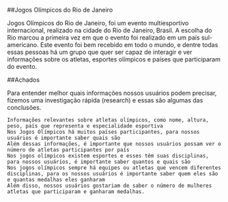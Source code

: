 ##Jogos Olímpicos do Rio de Janeiro

Jogos Olímpicos do Rio de Janeiro, foi um evento multiesportivo internacional, realizado na cidade do Rio de Janeiro, Brasil. A escolha do Rio marcou a primeira vez em que o evento foi realizado em um país sul-americano. Este evento foi bem recebido em todo o mundo, e dentre todas essas pessoas há um grupo que quer ser capaz de interagir e ver informações sobre os atletas, esportes olímpicos e países que participaram do evento.

##Achados

Para entender melhor quais informações nossos usuários podem precisar, fizemos uma investigação rápida (research) e essas são algumas das conclusões.

    Informações relevantes sobre atletas olímpicos, como nome, altura, peso, país que representa e especialidade esportiva
    Nos Jogos Olímpicos há muitos países participantes, para nossos usuários é importante saber quais são
    Além dessas informações, é importante que nossos usuários possam ver o número de atletas participantes por país
    Nos jogos olímpicos existem esportes e esses têm suas disciplinas, para nossos usuários, é importante saber quantos e quais são
    Nos jogos olímpicos sempre há equipes ou atletas que vencem diferentes disciplinas, para os nossos usuários é importante saber quem eles são e quantas medalhas eles ganharam
    Além disso, nossos usuários gostariam de saber o número de mulheres atletas que participaram e ganharam medalhas.
